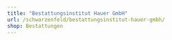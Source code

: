```yaml
---
title: "Bestattungsinstitut Hauer GmbH"
url: /schwarzenfeld/bestattungsinstitut-hauer-gmbh/
shop: Bestattungen
---
```

